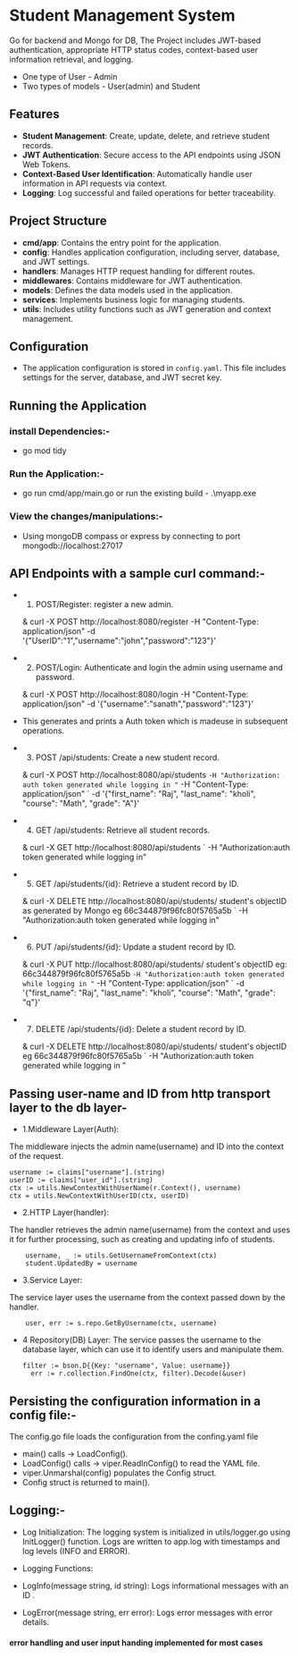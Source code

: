 # Student Management System
Go for backend and Mongo for DB,
The Project includes JWT-based authentication, appropriate HTTP status codes, context-based user information retrieval, and logging.
- One type of User - Admin
- Two types of models - User(admin) and Student

## Features

- **Student Management**: Create, update, delete, and retrieve student records.
- **JWT Authentication**: Secure access to the API endpoints using JSON Web Tokens.
- **Context-Based User Identification**: Automatically handle user information in API requests via context.
- **Logging**: Log successful and failed operations for better traceability.

## Project Structure

- **cmd/app**: Contains the entry point for the application.
- **config**: Handles application configuration, including server, database, and JWT settings.
- **handlers**: Manages HTTP request handling for different routes.
- **middlewares**: Contains middleware for JWT authentication.
- **models**: Defines the data models used in the application.
- **services**: Implements business logic for managing students.
- **utils**: Includes utility functions such as JWT generation and context management.

## Configuration

- The application configuration is stored in `config.yaml`. This file includes settings for the server, database, and JWT secret key.


## Running the Application

### install Dependencies:-
- go mod tidy

### Run the Application:-
- go run cmd/app/main.go
 or run the existing build - .\myapp.exe

### View the changes/manipulations:-
- Using mongoDB compass or express by connecting to port mongodb://localhost:27017

##  API Endpoints with a sample curl command:-

- 1. POST/Register: register a new admin.

	& curl -X POST http://localhost:8080/register -H "Content-Type: application/json" -d '{\"UserID\":\"1\",\"username\":\"john\",\"password\":\"123\"}'

- 2. POST/Login: Authenticate and login the admin using username and password.

	& curl -X POST http://localhost:8080/login -H "Content-Type: application/json" -d '{\"username\":\"sanath\",\"password\":\"123\"}'

- This generates and prints a Auth token which is madeuse in subsequent operations.

- 3. POST /api/students: Create a new student record.

	& curl -X POST http://localhost:8080/api/students `
	-H "Authorization: auth token generated while logging in " `
	-H "Content-Type: application/json" `
	-d '{\"first_name\": \"Raj\", \"last_name\": \"kholi\", \"course\": \"Math\", \"grade\": \"A\"}'


- 4. GET /api/students: Retrieve all student records.

	& curl -X GET http://localhost:8080/api/students `
	-H "Authorization:auth token generated while logging in"



- 5. GET /api/students/{id}: Retrieve a student record by ID.
   
	& curl -X DELETE http://localhost:8080/api/students/  student's objectID as generated by Mongo eg   66c344879f96fc80f5765a5b `
	-H "Authorization:auth token generated while logging in"



- 6. PUT /api/students/{id}: Update a student record by ID.

	& curl -X PUT http://localhost:8080/api/students/  student's objectID eg:  66c344879f96fc80f5765a5b `
	-H "Authorization:auth token generated while logging in " `
	-H "Content-Type: application/json" `
	-d '{\"first_name\": \"Raj\", \"last_name\": \"kholi\", \"course\": \"Math\", \"grade\": \"q\"}'


- 7. DELETE /api/students/{id}: Delete a student record by ID.

	& curl -X DELETE http://localhost:8080/api/students/ student's objectID eg  66c344879f96fc80f5765a5b `
	-H "Authorization:auth token generated while logging in "

## Passing user-name and ID from http transport layer to the db layer-

- 1.Middleware Layer(Auth):

The middleware injects the admin name(username) and ID into the context of the request.
```
username := claims["username"].(string)
userID := claims["user_id"].(string)
ctx := utils.NewContextWithUserName(r.Context(), username)
ctx = utils.NewContextWithUserID(ctx, userID)

```
- 2.HTTP Layer(handler):

The handler retrieves the admin name(username) from the context and uses it for further processing, such as creating and updating info of students.
```
	username, _ := utils.GetUsernameFromContext(ctx)
	student.UpdatedBy = username

```
- 3.Service Layer:

The service layer uses the username from the context passed down by the handler.
```
	user, err := s.repo.GetByUsername(ctx, username)
```
- 4 Repository(DB) Layer:
  The service passes the username to the database layer, which can use it to identify users and manipulate them.
  ```
  filter := bson.D{{Key: "username", Value: username}} 
	err := r.collection.FindOne(ctx, filter).Decode(&user)
  ```

## Persisting the configuration information in a config file:-
The config.go file loads the configuration from the confing.yaml file

- main() calls → LoadConfig().
- LoadConfig() calls → viper.ReadInConfig() to read the YAML file.
- viper.Unmarshal(config) populates the Config struct.
- Config struct is returned to main().

## Logging:-

- Log Initialization: The logging system is initialized in utils/logger.go using InitLogger() function. Logs are written to app.log with timestamps and log levels (INFO and ERROR).

- Logging Functions:

- LogInfo(message string, id string): Logs informational messages with an ID .
- LogError(message string, err error): Logs error messages with error details.

####  error handling and user input handing implemented for most cases
